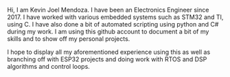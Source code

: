 Hi, I am Kevin Joel Mendoza. 
I have been an Electronics Engineer since 2017. 
I have worked with various embedded systems such as STM32 and TI, using C. 
I have also done a bit of automated scripting using python and C# during my work.
I am using this github account to document a bit of my skills and to show off my personal projects.

I hope to display all my aforementioned experience using this as well as branching off with ESP32 projects and doing work with RTOS and DSP algorithms and control loops.
